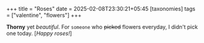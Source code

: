 +++
title = "Roses"
date = 2025-02-08T23:30:21+05:45
[taxonomies]
tags = ["valentine", "flowers"]
+++

__Thorny__ yet _beautiful_. For `someone` who ~~picked~~ flowers everyday, I didn't pick one today.
[_Happy roses!_]

